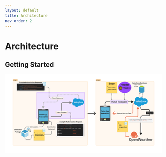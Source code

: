 ```yaml
---
layout: default
title: Architecture
nav_order: 2
---
```


# Architecture

<!-- GETTING STARTED -->
## Getting Started

![Layout of Salesforce Integration](docs-assets/MyApp.png "Salesforce Integration Chart")
